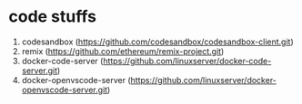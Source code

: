 # code stuffs
1. codesandbox (https://github.com/codesandbox/codesandbox-client.git)
2. remix (https://github.com/ethereum/remix-project.git)
3. docker-code-server (https://github.com/linuxserver/docker-code-server.git)
4. docker-openvscode-server (https://github.com/linuxserver/docker-openvscode-server.git)